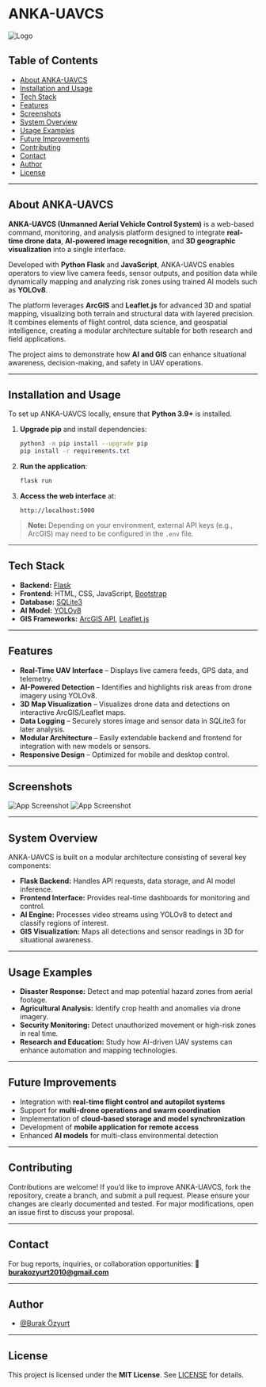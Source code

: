 # ANKA-UAVCS

![Logo](logo.png)

## Table of Contents
- [About ANKA-UAVCS](#about-anka-uavcs)
- [Installation and Usage](#installation-and-usage)
- [Tech Stack](#tech-stack)
- [Features](#features)
- [Screenshots](#screenshots)
- [System Overview](#system-overview)
- [Usage Examples](#usage-examples)
- [Future Improvements](#future-improvements)
- [Contributing](#contributing)
- [Contact](#contact)
- [Author](#author)
- [License](#license)

---
## About ANKA-UAVCS

**ANKA-UAVCS (Unmanned Aerial Vehicle Control System)** is a web-based command, monitoring, and analysis platform designed to integrate **real-time drone data**, **AI-powered image recognition**, and **3D geographic visualization** into a single interface.

Developed with **Python Flask** and **JavaScript**, ANKA-UAVCS enables operators to view live camera feeds, sensor outputs, and position data while dynamically mapping and analyzing risk zones using trained AI models such as **YOLOv8**.

The platform leverages **ArcGIS** and **Leaflet.js** for advanced 3D and spatial mapping, visualizing both terrain and structural data with layered precision. It combines elements of flight control, data science, and geospatial intelligence, creating a modular architecture suitable for both research and field applications.

The project aims to demonstrate how **AI and GIS** can enhance situational awareness, decision-making, and safety in UAV operations.

---
## Installation and Usage

To set up ANKA-UAVCS locally, ensure that **Python 3.9+** is installed.

1. **Upgrade pip** and install dependencies:
   ```bash
   python3 -m pip install --upgrade pip
   pip install -r requirements.txt
   ```

2. **Run the application**:
   ```bash
   flask run
   ```

3. **Access the web interface** at:
   ```
   http://localhost:5000
   ```

> **Note:** Depending on your environment, external API keys (e.g., ArcGIS) may need to be configured in the `.env` file.

---
## Tech Stack

- **Backend:** [Flask](https://flask.palletsprojects.com/)
- **Frontend:** HTML, CSS, JavaScript, [Bootstrap](https://getbootstrap.com)
- **Database:** [SQLite3](https://sqlite.org/)
- **AI Model:** [YOLOv8](https://github.com/ultralytics/ultralytics)
- **GIS Frameworks:** [ArcGIS API](https://developers.arcgis.com/javascript/latest/), [Leaflet.js](https://leafletjs.com/)

---
## Features

- **Real-Time UAV Interface** – Displays live camera feeds, GPS data, and telemetry.
- **AI-Powered Detection** – Identifies and highlights risk areas from drone imagery using YOLOv8.
- **3D Map Visualization** – Visualizes drone data and detections on interactive ArcGIS/Leaflet maps.
- **Data Logging** – Securely stores image and sensor data in SQLite3 for later analysis.
- **Modular Architecture** – Easily extendable backend and frontend for integration with new models or sensors.
- **Responsive Design** – Optimized for mobile and desktop control.

---
## Screenshots

![App Screenshot](screenshot1.png)
![App Screenshot](screenshot2.png)

---
## System Overview

ANKA-UAVCS is built on a modular architecture consisting of several key components:

- **Flask Backend:** Handles API requests, data storage, and AI model inference.
- **Frontend Interface:** Provides real-time dashboards for monitoring and control.
- **AI Engine:** Processes video streams using YOLOv8 to detect and classify regions of interest.
- **GIS Visualization:** Maps all detections and sensor readings in 3D for situational awareness.

---
## Usage Examples

- **Disaster Response:** Detect and map potential hazard zones from aerial footage.
- **Agricultural Analysis:** Identify crop health and anomalies via drone imagery.
- **Security Monitoring:** Detect unauthorized movement or high-risk zones in real time.
- **Research and Education:** Study how AI-driven UAV systems can enhance automation and mapping technologies.

---
## Future Improvements

- Integration with **real-time flight control and autopilot systems**
- Support for **multi-drone operations and swarm coordination**
- Implementation of **cloud-based storage and model synchronization**
- Development of **mobile application for remote access**
- Enhanced **AI models** for multi-class environmental detection

---
## Contributing

Contributions are welcome!
If you’d like to improve ANKA-UAVCS, fork the repository, create a branch, and submit a pull request.
Please ensure your changes are clearly documented and tested.
For major modifications, open an issue first to discuss your proposal.

---
## Contact

For bug reports, inquiries, or collaboration opportunities:
📩 **burakozyurt2010@gmail.com**

---
## Author

- [@Burak Özyurt](https://github.com/Burak-Ozyurt-17)

---
## License

This project is licensed under the **MIT License**. See [LICENSE](LICENSE) for details.
